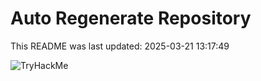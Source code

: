 # Auto Regenerate Repository

This README was last updated: 2025-03-21 13:17:49

 ![TryHackMe](https://tryhackme.com/badge/533634)
